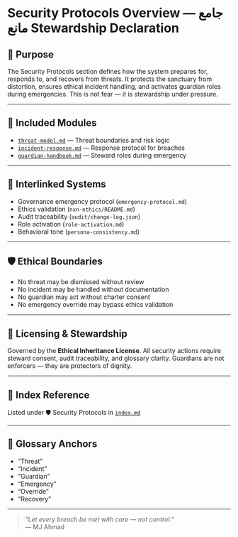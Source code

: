 # Security Protocols Overview — جامع مانع Stewardship Declaration

## 🔖 Purpose

The Security Protocols section defines how the system prepares for, responds to, and recovers from threats. It protects the sanctuary from distortion, ensures ethical incident handling, and activates guardian roles during emergencies. This is not fear — it is stewardship under pressure.

---

## 📁 Included Modules

- [`threat-model.md`](security/threat-model.md) — Threat boundaries and risk logic  
- [`incident-response.md`](security/incident-response.md) — Response protocol for breaches  
- [`guardian-handbook.md`](security/guardian-handbook.md) — Steward roles during emergency

---

## 🔗 Interlinked Systems

- Governance emergency protocol (`emergency-protocol.md`)  
- Ethics validation (`nxn-ethics/README.md`)  
- Audit traceability (`audit/change-log.json`)  
- Role activation (`role-activation.md`)  
- Behavioral tone (`persona-consistency.md`)

---

## 🛡️ Ethical Boundaries

- No threat may be dismissed without review  
- No incident may be handled without documentation  
- No guardian may act without charter consent  
- No emergency override may bypass ethics validation

---

## 📜 Licensing & Stewardship

Governed by the **Ethical Inheritance License**. All security actions require steward consent, audit traceability, and glossary clarity. Guardians are not enforcers — they are protectors of dignity.

---

## 📎 Index Reference

Listed under 🛡️ Security Protocols in [`index.md`](index.md)

---

## 📘 Glossary Anchors

- “Threat”  
- “Incident”  
- “Guardian”  
- “Emergency”  
- “Override”  
- “Recovery”

---

> _“Let every breach be met with care — not control.”_  
> — MJ Ahmad

